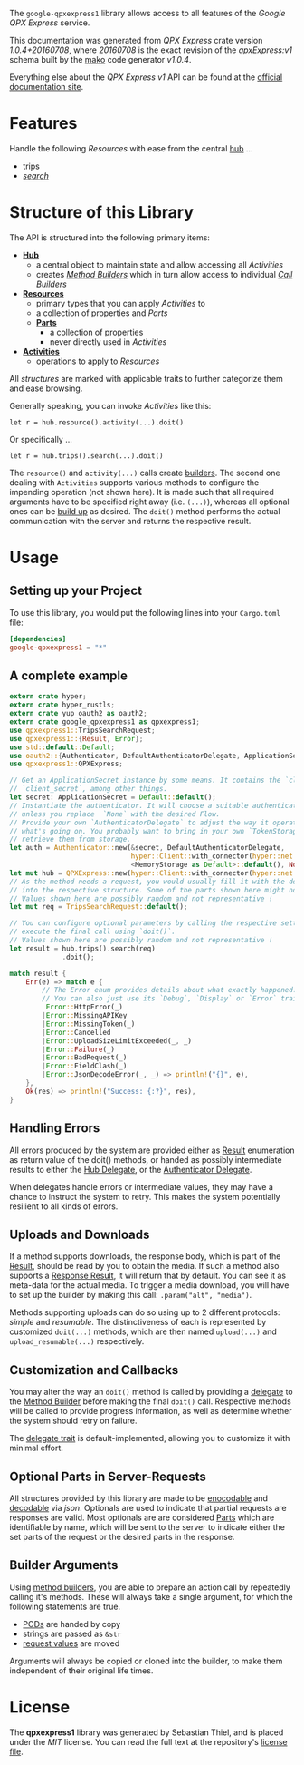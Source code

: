 <!---
DO NOT EDIT !
This file was generated automatically from 'src/mako/api/README.md.mako'
DO NOT EDIT !
-->
The `google-qpxexpress1` library allows access to all features of the *Google QPX Express* service.

This documentation was generated from *QPX Express* crate version *1.0.4+20160708*, where *20160708* is the exact revision of the *qpxExpress:v1* schema built by the [mako](http://www.makotemplates.org/) code generator *v1.0.4*.

Everything else about the *QPX Express* *v1* API can be found at the
[official documentation site](http://developers.google.com/qpx-express).
# Features

Handle the following *Resources* with ease from the central [hub](https://docs.rs/google-qpxexpress1/1.0.4+20160708/google_qpxexpress1/struct.QPXExpress.html) ... 

* trips
 * [*search*](https://docs.rs/google-qpxexpress1/1.0.4+20160708/google_qpxexpress1/struct.TripSearchCall.html)




# Structure of this Library

The API is structured into the following primary items:

* **[Hub](https://docs.rs/google-qpxexpress1/1.0.4+20160708/google_qpxexpress1/struct.QPXExpress.html)**
    * a central object to maintain state and allow accessing all *Activities*
    * creates [*Method Builders*](https://docs.rs/google-qpxexpress1/1.0.4+20160708/google_qpxexpress1/trait.MethodsBuilder.html) which in turn
      allow access to individual [*Call Builders*](https://docs.rs/google-qpxexpress1/1.0.4+20160708/google_qpxexpress1/trait.CallBuilder.html)
* **[Resources](https://docs.rs/google-qpxexpress1/1.0.4+20160708/google_qpxexpress1/trait.Resource.html)**
    * primary types that you can apply *Activities* to
    * a collection of properties and *Parts*
    * **[Parts](https://docs.rs/google-qpxexpress1/1.0.4+20160708/google_qpxexpress1/trait.Part.html)**
        * a collection of properties
        * never directly used in *Activities*
* **[Activities](https://docs.rs/google-qpxexpress1/1.0.4+20160708/google_qpxexpress1/trait.CallBuilder.html)**
    * operations to apply to *Resources*

All *structures* are marked with applicable traits to further categorize them and ease browsing.

Generally speaking, you can invoke *Activities* like this:

```Rust,ignore
let r = hub.resource().activity(...).doit()
```

Or specifically ...

```ignore
let r = hub.trips().search(...).doit()
```

The `resource()` and `activity(...)` calls create [builders][builder-pattern]. The second one dealing with `Activities` 
supports various methods to configure the impending operation (not shown here). It is made such that all required arguments have to be 
specified right away (i.e. `(...)`), whereas all optional ones can be [build up][builder-pattern] as desired.
The `doit()` method performs the actual communication with the server and returns the respective result.

# Usage

## Setting up your Project

To use this library, you would put the following lines into your `Cargo.toml` file:

```toml
[dependencies]
google-qpxexpress1 = "*"
```

## A complete example

```Rust
extern crate hyper;
extern crate hyper_rustls;
extern crate yup_oauth2 as oauth2;
extern crate google_qpxexpress1 as qpxexpress1;
use qpxexpress1::TripsSearchRequest;
use qpxexpress1::{Result, Error};
use std::default::Default;
use oauth2::{Authenticator, DefaultAuthenticatorDelegate, ApplicationSecret, MemoryStorage};
use qpxexpress1::QPXExpress;

// Get an ApplicationSecret instance by some means. It contains the `client_id` and 
// `client_secret`, among other things.
let secret: ApplicationSecret = Default::default();
// Instantiate the authenticator. It will choose a suitable authentication flow for you, 
// unless you replace  `None` with the desired Flow.
// Provide your own `AuthenticatorDelegate` to adjust the way it operates and get feedback about 
// what's going on. You probably want to bring in your own `TokenStorage` to persist tokens and
// retrieve them from storage.
let auth = Authenticator::new(&secret, DefaultAuthenticatorDelegate,
                              hyper::Client::with_connector(hyper::net::HttpsConnector::new(hyper_rustls::TlsClient::new())),
                              <MemoryStorage as Default>::default(), None);
let mut hub = QPXExpress::new(hyper::Client::with_connector(hyper::net::HttpsConnector::new(hyper_rustls::TlsClient::new())), auth);
// As the method needs a request, you would usually fill it with the desired information
// into the respective structure. Some of the parts shown here might not be applicable !
// Values shown here are possibly random and not representative !
let mut req = TripsSearchRequest::default();

// You can configure optional parameters by calling the respective setters at will, and
// execute the final call using `doit()`.
// Values shown here are possibly random and not representative !
let result = hub.trips().search(req)
             .doit();

match result {
    Err(e) => match e {
        // The Error enum provides details about what exactly happened.
        // You can also just use its `Debug`, `Display` or `Error` traits
         Error::HttpError(_)
        |Error::MissingAPIKey
        |Error::MissingToken(_)
        |Error::Cancelled
        |Error::UploadSizeLimitExceeded(_, _)
        |Error::Failure(_)
        |Error::BadRequest(_)
        |Error::FieldClash(_)
        |Error::JsonDecodeError(_, _) => println!("{}", e),
    },
    Ok(res) => println!("Success: {:?}", res),
}

```
## Handling Errors

All errors produced by the system are provided either as [Result](https://docs.rs/google-qpxexpress1/1.0.4+20160708/google_qpxexpress1/enum.Result.html) enumeration as return value of 
the doit() methods, or handed as possibly intermediate results to either the 
[Hub Delegate](https://docs.rs/google-qpxexpress1/1.0.4+20160708/google_qpxexpress1/trait.Delegate.html), or the [Authenticator Delegate](https://docs.rs/yup-oauth2/*/yup_oauth2/trait.AuthenticatorDelegate.html).

When delegates handle errors or intermediate values, they may have a chance to instruct the system to retry. This 
makes the system potentially resilient to all kinds of errors.

## Uploads and Downloads
If a method supports downloads, the response body, which is part of the [Result](https://docs.rs/google-qpxexpress1/1.0.4+20160708/google_qpxexpress1/enum.Result.html), should be
read by you to obtain the media.
If such a method also supports a [Response Result](https://docs.rs/google-qpxexpress1/1.0.4+20160708/google_qpxexpress1/trait.ResponseResult.html), it will return that by default.
You can see it as meta-data for the actual media. To trigger a media download, you will have to set up the builder by making
this call: `.param("alt", "media")`.

Methods supporting uploads can do so using up to 2 different protocols: 
*simple* and *resumable*. The distinctiveness of each is represented by customized 
`doit(...)` methods, which are then named `upload(...)` and `upload_resumable(...)` respectively.

## Customization and Callbacks

You may alter the way an `doit()` method is called by providing a [delegate](https://docs.rs/google-qpxexpress1/1.0.4+20160708/google_qpxexpress1/trait.Delegate.html) to the 
[Method Builder](https://docs.rs/google-qpxexpress1/1.0.4+20160708/google_qpxexpress1/trait.CallBuilder.html) before making the final `doit()` call. 
Respective methods will be called to provide progress information, as well as determine whether the system should 
retry on failure.

The [delegate trait](https://docs.rs/google-qpxexpress1/1.0.4+20160708/google_qpxexpress1/trait.Delegate.html) is default-implemented, allowing you to customize it with minimal effort.

## Optional Parts in Server-Requests

All structures provided by this library are made to be [enocodable](https://docs.rs/google-qpxexpress1/1.0.4+20160708/google_qpxexpress1/trait.RequestValue.html) and 
[decodable](https://docs.rs/google-qpxexpress1/1.0.4+20160708/google_qpxexpress1/trait.ResponseResult.html) via *json*. Optionals are used to indicate that partial requests are responses 
are valid.
Most optionals are are considered [Parts](https://docs.rs/google-qpxexpress1/1.0.4+20160708/google_qpxexpress1/trait.Part.html) which are identifiable by name, which will be sent to 
the server to indicate either the set parts of the request or the desired parts in the response.

## Builder Arguments

Using [method builders](https://docs.rs/google-qpxexpress1/1.0.4+20160708/google_qpxexpress1/trait.CallBuilder.html), you are able to prepare an action call by repeatedly calling it's methods.
These will always take a single argument, for which the following statements are true.

* [PODs][wiki-pod] are handed by copy
* strings are passed as `&str`
* [request values](https://docs.rs/google-qpxexpress1/1.0.4+20160708/google_qpxexpress1/trait.RequestValue.html) are moved

Arguments will always be copied or cloned into the builder, to make them independent of their original life times.

[wiki-pod]: http://en.wikipedia.org/wiki/Plain_old_data_structure
[builder-pattern]: http://en.wikipedia.org/wiki/Builder_pattern
[google-go-api]: https://github.com/google/google-api-go-client

# License
The **qpxexpress1** library was generated by Sebastian Thiel, and is placed 
under the *MIT* license.
You can read the full text at the repository's [license file][repo-license].

[repo-license]: https://github.com/Byron/google-apis-rsblob/master/LICENSE.md
